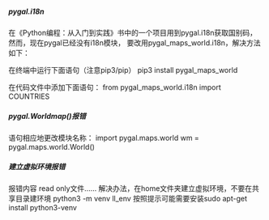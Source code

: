 
##### pygal.i18n
在《Python编程：从入门到实践》书中的一个项目用到pygal.i18n获取国别码，然而，现在pygal已经没有i18n模块，
要改用pygal_maps_world.i18n，解决方法如下：

在终端中运行下面语句（注意pip3/pip）
pip3 install pygal_maps_world

在代码文件中添加下面语句：
from pygal_maps_world.i18n import COUNTRIES

##### pygal.Worldmap()报错
语句相应地更改模块名称：
import pygal.maps.world
wm = pygal.maps.world.World()

##### 建立虚拟环境报错
报错内容 read only文件……
解决办法，在home文件夹建立虚拟环境，不要在共享目录建环境
python3 -m venv ll_env
按照提示可能需要安装sudo apt-get install python3-venv
